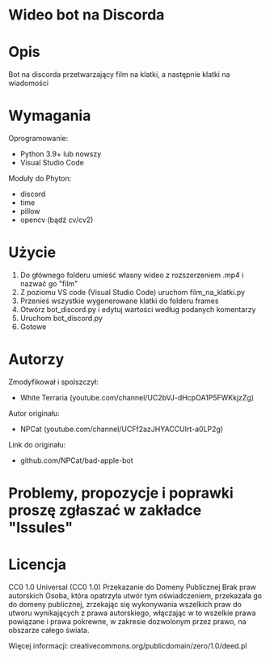 # Wideo bot na Discorda

# Opis
Bot na discorda przetwarzający film na klatki, a następnie klatki na wiadomości 

# Wymagania
Oprogramowanie:
* Python 3.9+ lub nowszy
* Visual Studio Code

Moduły do Phyton:
* discord
* time
* pillow
* opencv (bądź cv/cv2)

# Użycie 
1. Do głównego folderu umieść własny wideo z rozszerzeniem .mp4 i nazwać go "film"
2. Z poziomu VS code (Visual Studio Code) uruchom film_na_klatki.py
3. Przenieś wszystkie wygenerowane klatki do folderu frames
4. Otwórz bot_discord.py i edytuj wartości według podanych komentarzy
5. Uruchom bot_discord.py
6. Gotowe

# Autorzy
Zmodyfikował i spolszczył:
* White Terraria (youtube.com/channel/UC2bVJ-dHcpOA1P5FWKkjzZg)

Autor originału:
* NPCat (youtube.com/channel/UCFf2azJHYACCUIrt-a0LP2g)

Link do originału:
* github.com/NPCat/bad-apple-bot

# Problemy, propozycje i poprawki proszę zgłaszać w zakładce "Issules"

# Licencja
CC0 1.0 Universal (CC0 1.0)
Przekazanie do Domeny Publicznej
Brak praw autorskich
Osoba, która opatrzyła utwór tym oświadczeniem, przekazała go do domeny publicznej, zrzekając się wykonywania wszelkich praw do utworu wynikających z prawa autorskiego, włączając w to wszelkie prawa powiązane i prawa pokrewne, w zakresie dozwolonym przez prawo, na obszarze całego świata.

Więcej informacji: creativecommons.org/publicdomain/zero/1.0/deed.pl




